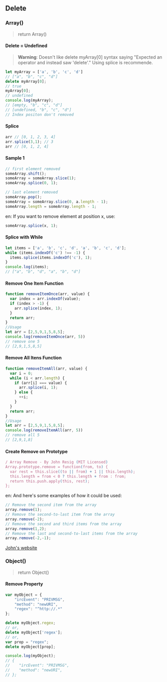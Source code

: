 ## Delete
### Array()
> return Array()
#### Delete = Undefined
> **Warning**: Doesn't like delete myArray[0] syntax saying "Expected an operator and instead saw 'delete'." Using splice is recommende.
```js
let myArray = ['a', 'b', 'c', 'd']
// ["a", "b", "c", "d"]
delete myArray[0];
// true
myArray[0];
// undefined
console.log(myArray);
// [empty, "b", "c", "d"]
// [undefined, "b", "c", "d"]
// Index positon don't removed
```
#### Splice
```js
arr // [0, 1, 2, 3, 4]
arr.splice(3,1); // 3
arr // [0, 1, 2, 4]
```
#### Sample 1
```js
// first element removed
someArray.shift();
someArray = someArray.slice(1);
someArray.splice(0, 1);

// last element removed
someArray.pop();
someArray = someArray.slice(0, a.length - 1);
someArray.length = someArray.length - 1;
```
en: If you want to remove element at position x, use:
```js
someArray.splice(x, 1);
```
#### Splice with While
```js
let items = ['a', 'b', 'c', 'd', 'a', 'b', 'c', 'd'];
while (items.indexOf('c') !== -1) {
  items.splice(items.indexOf('c'), 1);
}
console.log(items); 
// ["a", "b", "d", "a", "b", "d"]
```
#### Remove One Item Function
```js
function removeItemOnce(arr, value) {
  var index = arr.indexOf(value);
  if (index > -1) {
    arr.splice(index, 1);
  }
  return arr;
}
//Usage
let arr = [2,5,9,1,5,8,5];
console.log(removeItemOnce(arr, 5))
// remove one 5
// [2,9,1,5,8,5]
```
#### Remove All Itens Function
```js
function removeItemAll(arr, value) {
  var i = 0;
  while (i < arr.length) {
    if (arr[i] === value) {
      arr.splice(i, 1);
    } else {
      ++i;
    }
  }
  return arr;
}
//Usage
let arr = [2,5,9,1,5,8,5];
console.log(removeItemAll(arr, 5))
// remove all 5
// [2,9,1,8]
```
#### Create Remove on Prototype
```js
/ Array Remove - By John Resig (MIT Licensed)
Array.prototype.remove = function(from, to) {
  var rest = this.slice((to || from) + 1 || this.length);
  this.length = from < 0 ? this.length + from : from;
  return this.push.apply(this, rest);
};
```
en: And here's some examples of how it could be used:
```js
// Remove the second item from the array
array.remove(1);
// Remove the second-to-last item from the array
array.remove(-2);
// Remove the second and third items from the array
array.remove(1,2);
// Remove the last and second-to-last items from the array
array.remove(-2,-1);
```
[John's website](http://ejohn.org/blog/javascript-array-remove/)
### Object()
> return Object()
#### Remove Property
```js
var myObject = {
    "ircEvent": "PRIVMSG",
    "method": "newURI",
    "regex": "^http://.*"
};

delete myObject.regex;
// or,
delete myObject['regex'];
// or,
var prop = "regex";
delete myObject[prop];

console.log(myObject);
// {
//    "ircEvent": "PRIVMSG",
//    "method": "newURI",
// };
```
